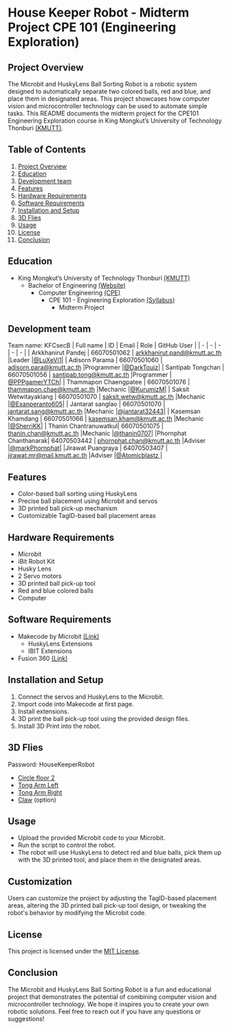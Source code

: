 # House Keeper Robot - Midterm Project CPE 101 (Engineering Exploration)

## Project Overview
The Microbit and HuskyLens Ball Sorting Robot is a robotic system designed to automatically separate two colored balls, red and blue, and place them in designated areas. This project showcases how computer vision and microcontroller technology can be used to automate simple tasks.
This README documents the midterm project for the CPE101 Engineering Exploration course in King Mongkut’s University of Technology Thonburi [(KMUTT)](https://www.kmutt.ac.th/).

## Table of Contents
1. [Project Overview](#project-overview)
2. [Education](#education)
3. [Development team](#development-team)
4. [Features](#features)
5. [Hardware Requirements](#hardware-requirements)
6. [Software Requirements](#software-requirements)
7. [Installation and Setup](#installation-and-setup)
8. [3D Flies](#3d-flies)
9. [Usage](#usage)
10. [License](#license)
11. [Conclusion](#conclusion)

## Education
- King Mongkut’s University of Technology Thonburi [(KMUTT)](https://www.kmutt.ac.th/)
    - Bachelor of Engineering [(Website)](https://eng.kmutt.ac.th)
        - Computer Engineering [(CPE)](https://www.cpe.kmutt.ac.th)
            - CPE 101 - Engineering Exploration [(Syllabus)](https://drive.google.com/file/d/1q8DzZ1vEUM5RS1FiopvX1kUsBls0Rmtl/view)
                - Midterm Project

## Development team
Team name: KFCsecB
| Full name             | ID            | Email                             | Role      | GitHub User |
| -                     | -             | -                                 | -         | -           |
| Arkkhanirut Pandej    | 66070501062   | <arkkhanirut.pand@kmutt.ac.th>    |Leader     |[@LuXeVi1](https://github.com/LuXeVi1)|
| Adisorn Parama        | 66070501060   | <adisorn.para@kmutt.ac.th>        |Programmer |[@DarkTouiz](https://github.com/DarkTouiZ)|
| Santipab Tongchan     | 66070501056   | <santipab.tong@kmutt.ac.th>       |Programmer | [@PPPgamerYTCh](https://github.com/PPPgamerYTCh)|
| Thammapon Chaengpatee | 66070501076   | <thammapon.chae@kmutt.ac.th>      |Mechanic   |[@KurumizM](https://github.com/KurumizM)|
| Saksit Wetwitayaklang | 66070501070   | <saksit.wetw@kmutt.ac.th>         |Mechanic   |[@Exanperanto605](https://github.com/Exanperanto605)|
| Jantarat sanglao      | 66070501070   | <jantarat.sang@kmutt.ac.th>       |Mechanic   |[@jantarat32443](https://github.com/jantarat32443)|
| Kasemsan Khamdang     | 66070501066   | <kasemsan.kham@kmutt.ac.th>       |Mechanic   |[@SherriKK](https://github.com/SherriKK)|
| Thanin Chantranuwatkul| 66070501075   | <thanin.chan@kmutt.ac.th>         |Mechanic   |[@thanin0707](https://github.com/thanin0707)|
|Phornphat  Chanthanarak| 64070503442   | <phornphat.chan@kmutt.ac.th>      |Adviser    |[@markPhornphat](https://github.com/markPhornphat)|
|Jirawat Puangraya      | 64070503407   | <jirawat.mr@mail.kmutt.ac.th>     |Adviser    |[@Atomicblastz ](https://github.com/Atomicblastz)|


## Features
- Color-based ball sorting using HuskyLens
- Precise ball placement using Microbit and servos
- 3D printed ball pick-up mechanism
- Customizable TagID-based ball placement areas

## Hardware Requirements
- Microbit
- iBit Robot Kit
- Husky Lens
- 2 Servo motors
- 3D printed ball pick-up tool
- Red and blue colored balls
- Computer

## Software Requirements
- Makecode by Microbit [(Link)](https://makecode.microbit.org)
    - HuskyLens Extensions
    - IBIT Extensions
- Fusion 360 [(Link)](https://asean.autodesk.com/products/fusion-360/overview)

## Installation and Setup
1. Connect the servos and HuskyLens to the Microbit.
2. Import code into Makecode at first page.
3. Install extensions.
4. 3D print the ball pick-up tool using the provided design files.
5. Install 3D Print into the robot.

## 3D Flies
Password: HouseKeeperRobot
- [Circle floor 2](https://a360.co/3se7AhF)
- [Tong Arm Left](https://a360.co/3FBTBp6)
- [Tong Arm Right](https://a360.co/3SdYhcf)
- [Claw](https://a360.co/3MmkXTU) (option)


## Usage
- Upload the provided Microbit code to your Microbit.
- Run the script to control the robot.
- The robot will use HuskyLens to detect red and blue balls, pick them up with the 3D printed tool, and place them in the designated areas.

## Customization
Users can customize the project by adjusting the TagID-based placement areas, altering the 3D printed ball pick-up tool design, or tweaking the robot's behavior by modifying the Microbit code.

## License
This project is licensed under the [MIT License](LICENSE).

## Conclusion
The Microbit and HuskyLens Ball Sorting Robot is a fun and educational project that demonstrates the potential of combining computer vision and microcontroller technology. We hope it inspires you to create your own robotic solutions. Feel free to reach out if you have any questions or suggestions!